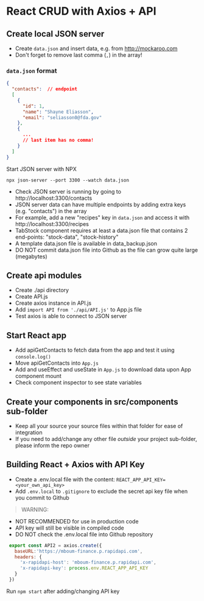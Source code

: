# React CRUD with Axios + API

## Create local JSON server
- Create `data.json` and insert data, e.g. from http://mockaroo.com 
- Don't forget to remove last comma (`,`) in the array!
### `data.json` format
```json
{
  "contacts":  // endpoint
  [
    {
      "id": 1, 
      "name": "Shayne Eliasson",
      "email": "seliasson0@fda.gov"
    },
    {
      ...
      // last item has no comma!
    }  
  ]
}
```
Start JSON server with NPX
```
npx json-server --port 3300 --watch data.json
```
- Check JSON server is running by going to http://localhost:3300/contacts
- JSON server data can have multiple endpoints by adding extra keys (e.g. "contacts") in the array
- For example, add a new "recipes" key in `data.json` and access it with http://localhost:3300/recipes 
- TabStock component requires at least a data.json file that contains 2 end-points: "stock-data", "stock-history"
- A template data.json file is available in data_backup.json
- DO NOT commit data.json file into Github as the file can grow quite large (megabytes)

## Create api modules
- Create ./api directory
- Create API.js
- Create axios instance in API.js
- Add `import API from './api/API.js'` to App.js file
- Test axios is able to connect to JSON server

## Start React app
- Add apiGetContacts to fetch data from the app and test it using `console.log()`
- Move apiGetContacts into `App.js`
- Add and useEffect and useState in `App.js` to download data upon App component mount
- Check component inspector to see state variables

## Create your components in src/components sub-folder

- Keep all your source your source files within that folder for ease of integration
- If you need to add/change any other file *outside* your project sub-folder, please inform the repo owner


## Building React + Axios with API Key

- Create a .env.local file with the content:
 `REACT_APP_API_KEY=<your_own_api_key>`
- Add `.env.local` to `.gitignore` to exclude the secret api key file when you commit to Github

> WARNING: 
  - NOT RECOMMENDED for use in production code
  - API key will still be visible in compiled code
  - DO NOT check the .env.local file into Github repository

```js
 export const API2 = axios.create({
   baseURL:'https://mboum-finance.p.rapidapi.com',
   headers: {
     'x-rapidapi-host': 'mboum-finance.p.rapidapi.com',
     'x-rapidapi-key': process.env.REACT_APP_API_KEY
   }    
 })
```

Run `npm start` after adding/changing API key


